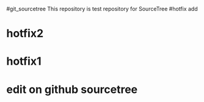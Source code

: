 #git_sourcetree
This repository is test repository for SourceTree
#hotfix add
# hotfix2
# hotfix1
# edit on github sourcetree
